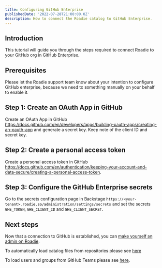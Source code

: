 ```yaml
---
title: Configuring GitHub Enterprise
publishedDate: '2022-07-28T21:00:00.0Z'
description: How to connect the Roadie catalog to GitHub Enterprise.
---
```


## Introduction

This tutorial will guide you through the steps required to connect Roadie to your GitHub org in GitHub Enterprise.

## Prerequisites

Please let the Roadie support team know about your intention to configure GitHub enterprise, because we need to something manually on your behalf to enable it.

## Step 1: Create an OAuth App in GitHub

Create an OAuth App in GitHub https://docs.github.com/en/developers/apps/building-oauth-apps/creating-an-oauth-app and generate a secret key. Keep note of the client ID and secret key.

## Step 2: Create a personal access token

Create a personal access token in GitHub https://docs.github.com/en/authentication/keeping-your-account-and-data-secure/creating-a-personal-access-token.

## Step 3: Configure the GitHub Enterprise secrets

Go to the secrets configuration page in Backstage `https://<your-tenant>.roadie.so/administration/settings/secrets` and set the secrets `GHE_TOKEN`, `GHE_CLIENT_ID` and `GHE_CLIENT_SECRET`.

## Next steps

Now that a connection to GitHub is established, you can [make yourself an admin on Roadie](/docs/getting-started/create-admin-group/).

To automatically load catalog files from repositories please see [here](/docs/integrations/github-discovery/)

To load users and groups from GitHub Teams please see [here](/docs/integrations/github-teams/).
